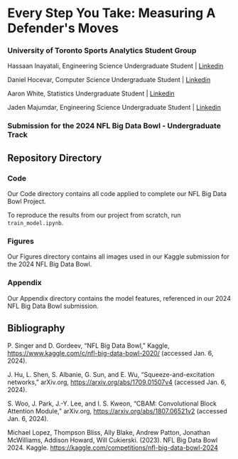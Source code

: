 # Every Step You Take: Measuring A Defender's Moves

### University of Toronto Sports Analytics Student Group

Hassaan Inayatali, Engineering Science Undergraduate Student | [Linkedin](https://www.linkedin.com/in/hassaan-inayatali-92b8a818b/)

Daniel Hocevar, Computer Science Undergraduate Student | [Linkedin](https://www.linkedin.com/in/danielhocevar/)

Aaron White, Statistics Undergraduate Student | [Linkedin](https://www.linkedin.com/in/aaronwhite03/)

Jaden Majumdar, Engineering Science Undergraduate Student | [Linkedin](https://www.linkedin.com/in/jaden-majumdar-179a31263/?originalSubdomain=ca)

### Submission for the 2024 NFL Big Data Bowl - Undergraduate Track

## Repository Directory

### Code

Our Code directory contains all code applied to complete our NFL Big Data Bowl Project.

To reproduce the results from our project from scratch, run `train_model.ipynb`.

### Figures

Our Figures directory contains all images used in our Kaggle submission for the 2024 NFL Big Data Bowl.

### Appendix

Our Appendix directory contains the model features, referenced in our 2024 NFL Big Data Bowl submission.

## Bibliography

P. Singer and D. Gordeev, “NFL Big Data Bowl,” Kaggle, https://www.kaggle.com/c/nfl-big-data-bowl-2020/ (accessed Jan. 6, 2024). 

J. Hu, L. Shen, S. Albanie, G. Sun, and E. Wu, “Squeeze-and-excitation networks,” arXiv.org, https://arxiv.org/abs/1709.01507v4 (accessed Jan. 6, 2024). 

S. Woo, J. Park, J.-Y. Lee, and I. S. Kweon, “CBAM: Convolutional Block Attention Module,” arXiv.org, https://arxiv.org/abs/1807.06521v2 (accessed Jan. 6, 2024). 

Michael Lopez, Thompson Bliss, Ally Blake, Andrew Patton, Jonathan McWilliams, Addison Howard, Will Cukierski. (2023). NFL Big Data Bowl 2024. Kaggle. https://kaggle.com/competitions/nfl-big-data-bowl-2024

